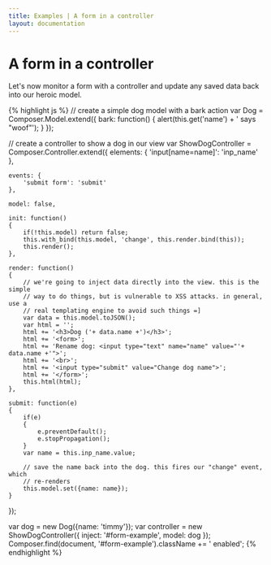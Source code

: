 ```yaml
---
title: Examples | A form in a controller
layout: documentation
---
```


# A form in a controller

Let's now monitor a form with a controller and update any saved data back into
our heroic model.

<div id="form-example" class="example fade"></div>

{% highlight js %}
// create a simple dog model with a bark action
var Dog = Composer.Model.extend({
    bark: function()
    {
        alert(this.get('name') + ' says "woof"');
    }
});

// create a controller to show a dog in our view
var ShowDogController = Composer.Controller.extend({
    elements: {
        'input[name=name]': 'inp_name'
    },

    events: {
        'submit form': 'submit'
    },

    model: false,

    init: function()
    {
        if(!this.model) return false;
        this.with_bind(this.model, 'change', this.render.bind(this));
        this.render();
    },

    render: function()
    {
        // we're going to inject data directly into the view. this is the simple
        // way to do things, but is vulnerable to XSS attacks. in general, use a
        // real templating engine to avoid such things =]
        var data = this.model.toJSON();
        var html = '';
        html += '<h3>Dog ('+ data.name +')</h3>';
        html += '<form>';
        html += 'Rename dog: <input type="text" name="name" value="'+ data.name +'">';
        html += '<br>';
        html += '<input type="submit" value="Change dog name">';
        html += '</form>';
        this.html(html);
    },

    submit: function(e)
    {
        if(e)
        {
            e.preventDefault();
            e.stopPropagation();
        }
        var name = this.inp_name.value;

        // save the name back into the dog. this fires our "change" event, which
        // re-renders
        this.model.set({name: name});
    }
});

var dog = new Dog({name: 'timmy'});
var controller = new ShowDogController({
    inject: '#form-example',
    model: dog
});
Composer.find(document, '#form-example').className += ' enabled';
{% endhighlight %}


